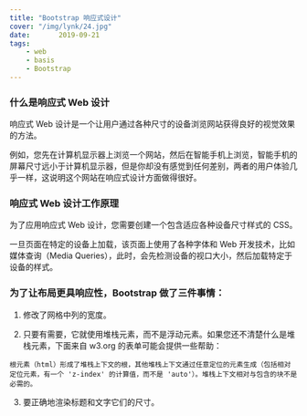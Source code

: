 ```yaml
---
title: "Bootstrap 响应式设计"
cover: "/img/lynk/24.jpg"
date:       2019-09-21
tags:
	- web
	- basis
	- Bootstrap
---
```














### 什么是响应式 Web 设计
响应式 Web 设计是一个让用户通过各种尺寸的设备浏览网站获得良好的视觉效果的方法。

例如，您先在计算机显示器上浏览一个网站，然后在智能手机上浏览，智能手机的屏幕尺寸远小于计算机显示器，但是你却没有感觉到任何差别，两者的用户体验几乎一样，这说明这个网站在响应式设计方面做得很好。

### 响应式 Web 设计工作原理
为了应用响应式 Web 设计，您需要创建一个包含适应各种设备尺寸样式的 CSS。

一旦页面在特定的设备上加载，该页面上使用了各种字体和 Web 开发技术，比如媒体查询（Media Queries），此时，会先检测设备的视口大小，然后加载特定于设备的样式。


### 为了让布局更具响应性，Bootstrap 做了三件事情：

1. 修改了网格中列的宽度。

2. 只要有需要，它就使用堆栈元素，而不是浮动元素。如果您还不清楚什么是堆栈元素，下面来自 w3.org 的表单可能会提供一些帮助：
```
根元素（html）形成了堆栈上下文的根，其他堆栈上下文通过任意定位的元素生成（包括相对定位元素，有一个 'z-index' 的计算值，而不是 'auto'）。堆栈上下文相对与包含的块不是必需的。
```

3. 要正确地渲染标题和文字它们的尺寸。
